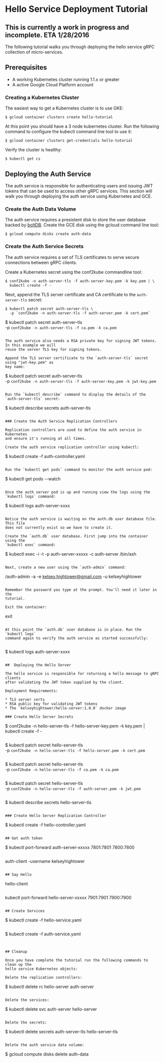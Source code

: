 # Hello Service Deployment Tutorial

## This is currently a work in progress and incomplete. ETA 1/28/2016

The following tutorial walks you through deploying the hello service gRPC collection of micro-services.

## Prerequisites

* A working Kubernetes cluster running 1.1.x or greater
* A active Google Cloud Platform account

### Creating a Kubernetes Cluster

The easiest way to get a Kubernetes cluster is to use GKE:

```
$ gcloud container clusters create hello-tutorial
```

At this point you should have a 3 node kubernetes cluster. Run the following command
to configure the kubectl command line tool to use it:

```
$ gcloud container clusters get-credentials hello-tutorial
```

Verify the cluster is healthy:

```
$ kubectl get cs
```

## Deploying the Auth Service

The auth service is responsible for authenticating users and issuing JWT tokens that can be used to access other gRPC services.
This section will walk you through deploying the auth service using Kubernetes and GCE.

### Create the Auth Data Volume

The auth service requires a presistent disk to store the user database backed by [boltDB](https://github.com/boltdb/bolt).
Create the GCE disk using the gcloud command line tool:

```
$ gcloud compute disks create auth-data
```

### Create the Auth Service Secrets

The auth service requires a set of TLS certificates to serve secure connections between gRPC clients.

Create a Kubernetes secret using the conf2kube commandline tool:

```
$ conf2kube -n auth-server-tls -f auth-server-key.pem -k key.pem | \
  kubectl create -f -
```

Next, append the TLS server certificate and CA certificate to the `auth-server-tls` secret:

```
$ kubectl patch secret auth-server-tls \
  -p `conf2kube -n auth-server-tls -f auth-server.pem -k cert.pem`
```

$ kubectl patch secret auth-server-tls \
  -p `conf2kube -n auth-server-tls -f ca.pem -k ca.pem`
```

The auth service also needs a RSA private key for signing JWT tokens. In this example we will
reuse the server TLS key for signing tokens.

Append the TLS server certificate to the `auth-server-tls` secret using "jwt-key.pem" as
key name:

```
$ kubectl patch secret auth-server-tls \
  -p `conf2kube -n auth-server-tls -f auth-server-key.pem -k jwt-key.pem`
```

Run the `kubectl describe` command to display the details of the `auth-server-tls` secret:

```
$ kubectl describe secrets auth-server-tls
```

### Create the Auth Service Replication Controllers

Replication controllers are used to define the auth service in Kubernetes
and ensure it's running at all times.

Create the auth service replication controller using kubectl:

```
$ kubectl create -f auth-controller.yaml
```

Run the `kubectl get pods` command to monitor the auth service pod:

```
$ kubectl get pods --watch
```

Once the auth server pod is up and running view the logs using the `kubectl logs` command:

```
$ kubectl logs auth-server-xxxx
```

Notice the auth service is waiting on the auth.db user database file. This file
does not currently exist so we have to create it.

Create the `auth.db` user database. First jump into the container using the
`kubectl exec` command:

```
$ kubectl exec -i -t -p auth-server-xxxxx -c auth-server /bin/ash
```

Next, create a new user using the `auth-admin` command:

```
/auth-admin -a -e kelsey.hightower@gmail.com -u kelseyhightower
```

Remember the password you type at the prompt. You'll need it later in the
tutorial.

Exit the container:

```
exit
```

At this point the `auth.db` user database is in place. Run the `kubectl logs`
command again to verify the auth service as started successfully:


```
$ kubectl logs auth-server-xxxx
```

##  Deploying the Hello Server

The hello service is responsible for returning a hello message to gRPC clients
after validating the JWT token supplied by the client.

Deployment Requirements:

* TLS server certs
* RSA public key for validating JWT tokens
* The `kelseyhightower/hello-server:1.0.0` docker image

### Create Hello Server Secrets

```
$ conf2kube -n hello-server-tls -f hello-server-key.pem -k key.pem | \
  kubectl create -f -
```

```
$ kubectl patch secret hello-server-tls \
  -p `conf2kube -n hello-server-tls -f hello-server.pem -k cert.pem`
```

```
$ kubectl patch secret hello-server-tls \
  -p `conf2kube -n hello-server-tls -f ca.pem -k ca.pem`
```

```
$ kubectl patch secret hello-server-tls \
  -p `conf2kube -n hello-server-tls -f auth-server.pem -k jwt.pem`
```

```
$ kubectl describe secrets hello-server-tls
```

### Create Hello Server Replication Controller

```
$ kubectl create -f hello-controller.yaml
```

## Get auth token

```
$ kubectl port-forward auth-server-xxxxx 7801:7801 7800:7800
```

```
auth-client -username kelseyhightower
```

## Say Hello

```
hello-client
```

```
kubectl port-forward hello-server-xxxxx 7901:7901 7900:7900
```

## Create Services

```
$ kubectl create -f hello-service.yaml
```

```
$ kubectl create -f auth-service.yaml
```


## Cleanup

Once you have complete the tutorial run the following commands to clean up the
hello service Kubernetes objects:

Delete the replication controllers:

```
$ kubectl delete rc hello-server auth-server
```

Delete the services:

```
$ kubectl delete svc auth-server hello-server
```

Delete the secrets:

```
$ kubectl delete secrets auth-server-tls hello-server-tls
```

Delete the auth service data volume:

```
$ gcloud compute disks delete auth-data
```
